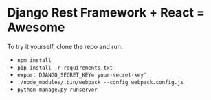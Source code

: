 Django Rest Framework + React = Awesome
=======================================

To try it yourself, clone the repo and run:

* `npm install`
* `pip install -r requirements.txt`
* `export DJANGO_SECRET_KEY='your-secret-key'`
* `./node_modules/.bin/webpack --config webpack.config.js`
* `python manage.py runserver`
